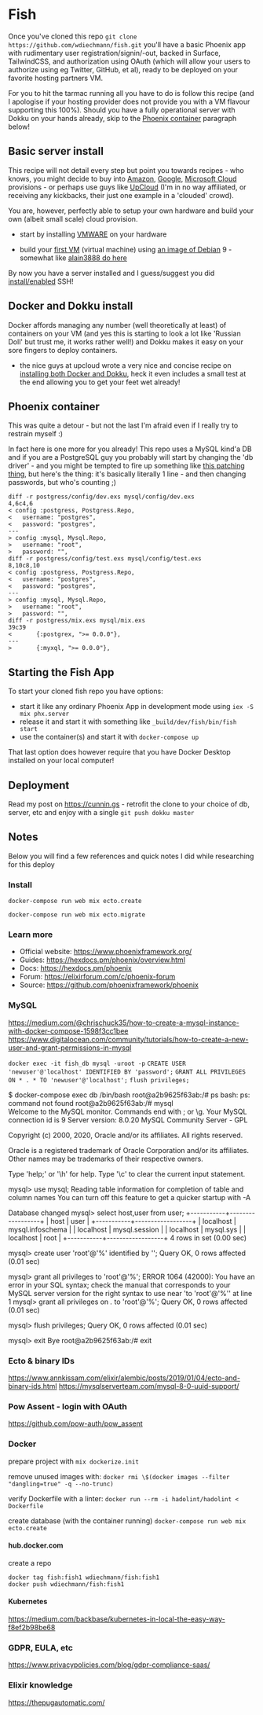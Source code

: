 # Fish

Once you've cloned this repo `git clone https://github.com/wdiechmann/fish.git`
you'll have a basic Phoenix app with rudimentary
user registration/signin/-out, backed in Surface, TailwindCSS, and authorization using
OAuth (which will allow your users to authorize using eg Twitter, GitHub, et al),
ready to be deployed on your favorite hosting partners VM.

For you to hit the tarmac running all you have to do is follow this recipe (and I apologise if
your hosting provider does not provide you with a VM flavour supporting this 100%). Should you have a
fully operational server with Dokku on your hands already,
skip to the [Phoenix container](#phoenix_container) paragraph below!

## Basic server install

This recipe will not detail every step but point you towards recipes - who knows, you might decide to
buy into [Amazon](https://aws.amazon.com/), [Google](https://cloud.google.com/), [Microsoft Cloud](https://azure.microsoft.com/) provisions - or perhaps use guys like [UpCloud](upcloud.com) (I'm in no way
affiliated, or receiving any kickbacks, their just one example in a 'clouded' crowd).

You are, however, perfectly able to setup your own hardware and build your own (albeit small scale)
cloud provision.

- start by installing [VMWARE](https://pubs.vmware.com/vsphere-51/index.jsp?topic=%2Fcom.vmware.vsphere.solutions.doc%2FGUID-0A264828-3933-4F4F-82D7-B5006A90CDBA.html) on your hardware

- build your [first VM](https://pubs.vmware.com/vsphere-51/index.jsp?topic=%2Fcom.vmware.vsphere.solutions.doc%2FGUID-0A264828-3933-4F4F-82D7-B5006A90CDBA.html) (virtual machine) using [an image of Debian](https://www.debian.org/distrib/netinst) 9 - somewhat like [alain3888 do here](https://community.spiceworks.com/how_to/135817-install-debian-on-esxi)

By now you have a server installed and I guess/suggest you did [install/enabled](https://phoenixnap.com/kb/how-to-enable-ssh-on-debian) SSH!

## Docker and Dokku install

Docker affords managing any number (well theoretically at least) of containers on your VM (and yes this is
starting to look a lot like 'Russian Doll' but trust me, it works rather well!) and Dokku makes it easy
on your sore fingers to deploy containers.

- the nice guys at upcloud wrote a very nice and concise recipe on [installing both Docker and Dokku](https://upcloud.com/community/tutorials/get-started-dokku-debian/), heck it even includes a small test at the end allowing you to get your feet wet already!

<h2 id="phoenix_container">Phoenix container</h2>

This was quite a detour - but not the last I'm afraid even if I really try to restrain myself :)

In fact here is one more for you already! This repo uses a MySQL kind'a DB and if you are a PostgreSQL
guy you probably will start by changing the 'db driver' - and you might be tempted to fire up something like [this patching thing](https://www.pair.com/support/kb/paircloud-diff-and-patch/), but here's the thing: it's basically literally 1 line - and then changing passwords, but who's counting ;)

```
diff -r postgress/config/dev.exs mysql/config/dev.exs
4,6c4,6
< config :postgress, Postgress.Repo,
<   username: "postgres",
<   password: "postgres",
---
> config :mysql, Mysql.Repo,
>   username: "root",
>   password: "",
diff -r postgress/config/test.exs mysql/config/test.exs
8,10c8,10
< config :postgress, Postgress.Repo,
<   username: "postgres",
<   password: "postgres",
---
> config :mysql, Mysql.Repo,
>   username: "root",
>   password: "",
diff -r postgress/mix.exs mysql/mix.exs
39c39
<       {:postgrex, ">= 0.0.0"},
---
>       {:myxql, ">= 0.0.0"},

```

## Starting the Fish App

To start your cloned fish repo you have options:

- start it like any ordinary Phoenix App in development mode using `iex -S mix phx.server`
- release it and start it with something like `_build/dev/fish/bin/fish start`
- use the container(s) and start it with `docker-compose up`

That last option does however require that you have Docker Desktop installed on your local computer!

## Deployment

Read my post on https://cunnin.gs - retrofit the clone to your choice of db, server, etc and enjoy with a
single `git push dokku master`

## Notes

Below you will find a few references and quick notes I did while researching for this deploy

### Install

`docker-compose run web mix ecto.create`

`docker-compose run web mix ecto.migrate`

### Learn more

- Official website: https://www.phoenixframework.org/
- Guides: https://hexdocs.pm/phoenix/overview.html
- Docs: https://hexdocs.pm/phoenix
- Forum: https://elixirforum.com/c/phoenix-forum
- Source: https://github.com/phoenixframework/phoenix

### MySQL

https://medium.com/@chrischuck35/how-to-create-a-mysql-instance-with-docker-compose-1598f3cc1bee
https://www.digitalocean.com/community/tutorials/how-to-create-a-new-user-and-grant-permissions-in-mysql

`docker exec -it fish_db mysql -uroot -p`
`CREATE USER 'newuser'@'localhost' IDENTIFIED BY 'password';`
`GRANT ALL PRIVILEGES ON * . * TO 'newuser'@'localhost';`
`flush privileges;`

\$ docker-compose exec db /bin/bash
root@a2b9625f63ab:/# ps
bash: ps: command not found
root@a2b9625f63ab:/# mysql  
Welcome to the MySQL monitor. Commands end with ; or \g.
Your MySQL connection id is 9
Server version: 8.0.20 MySQL Community Server - GPL

Copyright (c) 2000, 2020, Oracle and/or its affiliates. All rights reserved.

Oracle is a registered trademark of Oracle Corporation and/or its
affiliates. Other names may be trademarks of their respective
owners.

Type 'help;' or '\h' for help. Type '\c' to clear the current input statement.

mysql> use mysql;
Reading table information for completion of table and column names
You can turn off this feature to get a quicker startup with -A

Database changed
mysql> select host,user from user;
+-----------+------------------+
| host | user |
+-----------+------------------+
| localhost | mysql.infoschema |
| localhost | mysql.session |
| localhost | mysql.sys |
| localhost | root |
+-----------+------------------+
4 rows in set (0.00 sec)

mysql> create user 'root'@'%' identified by '';
Query OK, 0 rows affected (0.01 sec)

mysql> grant all privileges to 'root'@'%';
ERROR 1064 (42000): You have an error in your SQL syntax; check the manual that corresponds to your MySQL server version for the right syntax to use near 'to 'root'@'%'' at line 1
mysql> grant all privileges on _._ to 'root'@'%';
Query OK, 0 rows affected (0.01 sec)

mysql> flush privileges;
Query OK, 0 rows affected (0.01 sec)

mysql> exit
Bye
root@a2b9625f63ab:/# exit

### Ecto & binary IDs

https://www.annkissam.com/elixir/alembic/posts/2019/01/04/ecto-and-binary-ids.html
https://mysqlserverteam.com/mysql-8-0-uuid-support/

### Pow Assent - login with OAuth

https://github.com/pow-auth/pow_assent

### Docker

prepare project with `mix dockerize.init`

remove unused images with:
`docker rmi \$(docker images --filter "dangling=true" -q --no-trunc)`

verify Dockerfile with a linter:
`docker run --rm -i hadolint/hadolint < Dockerfile`

create database (with the container running)
`docker-compose run web mix ecto.create`

#### hub.docker.com

create a repo

```
docker tag fish:fish1 wdiechmann/fish:fish1
docker push wdiechmann/fish:fish1
```

#### Kubernetes

https://medium.com/backbase/kubernetes-in-local-the-easy-way-f8ef2b98be68

### GDPR, EULA, etc

https://www.privacypolicies.com/blog/gdpr-compliance-saas/

### Elixir knowledge

https://thepugautomatic.com/

